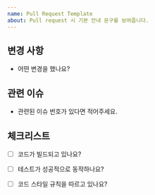 ```yaml
---
name: Pull Request Template
about: Pull request 시 기본 안내 문구를 보여줍니다.
---
```


## 변경 사항

- 어떤 변경을 했나요?

## 관련 이슈

- 관련된 이슈 번호가 있다면 적어주세요.

## 체크리스트

- [ ] 코드가 빌드되고 있나요?
- [ ] 테스트가 성공적으로 동작하나요?
- [ ] 코드 스타일 규칙을 따르고 있나요?

